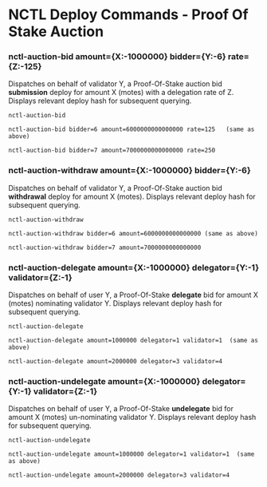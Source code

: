 # NCTL Deploy Commands - Proof Of Stake Auction

### nctl-auction-bid amount={X:-1000000} bidder={Y:-6} rate={Z:-125} 

Dispatches on behalf of validator Y, a Proof-Of-Stake auction bid **submission** deploy for amount X (motes) with a delegation rate of Z.  Displays relevant deploy hash for subsequent querying.

```
nctl-auction-bid

nctl-auction-bid bidder=6 amount=6000000000000000 rate=125   (same as above)

nctl-auction-bid bidder=7 amount=7000000000000000 rate=250
```

### nctl-auction-withdraw amount={X:-1000000} bidder={Y:-6} 

Dispatches on behalf of validator Y, a Proof-Of-Stake auction bid **withdrawal** deploy for amount X (motes).  Displays relevant deploy hash for subsequent querying.

```
nctl-auction-withdraw

nctl-auction-withdraw bidder=6 amount=6000000000000000 (same as above)

nctl-auction-withdraw bidder=7 amount=7000000000000000 
```

### nctl-auction-delegate amount={X:-1000000} delegator={Y:-1} validator={Z:-1} 

Dispatches on behalf of user Y, a Proof-Of-Stake **delegate** bid for amount X (motes) nominating validator Y.  Displays relevant deploy hash for subsequent querying.

```
nctl-auction-delegate

nctl-auction-delegate amount=1000000 delegator=1 validator=1  (same as above)

nctl-auction-delegate amount=2000000 delegator=3 validator=4
```

### nctl-auction-undelegate amount={X:-1000000} delegator={Y:-1} validator={Z:-1}

Dispatches on behalf of user Y, a Proof-Of-Stake **undelegate** bid for amount X (motes) un-nominating validator Y.  Displays relevant deploy hash for subsequent querying.

```
nctl-auction-undelegate

nctl-auction-undelegate amount=1000000 delegator=1 validator=1  (same as above)

nctl-auction-undelegate amount=2000000 delegator=3 validator=4
```
